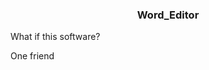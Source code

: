 <h3 align="center">Word_Editor</h3>
<p A simple word editor for multiple Microsoft Word files </p>


What if this software?

One friend
